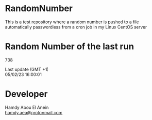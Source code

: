 # RandomNumber    
This is a test repository where a random number is pushed to a file automatically passwordless from a cron job in my Linux CentOS server    
# Random Number of the last run   
738
      
Last update (GMT +1)    
05/02/23 16:00:01
# Developer    
Hamdy Abou El Anein   
hamdy.aea@protonmail.com
